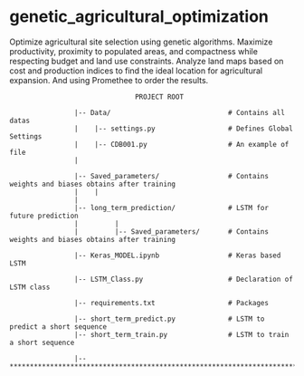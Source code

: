 # genetic_agricultural_optimization
Optimize agricultural site selection using genetic algorithms. Maximize productivity, proximity to populated areas, and compactness while respecting budget and land use constraints. Analyze land maps based on cost and production indices to find the ideal location for agricultural expansion. And using Promethee to order the results. 



                                   PROJECT ROOT

                    |-- Data/                             # Contains all datas 
                    |    |-- settings.py                  # Defines Global Settings
                    |    |-- CDB001.py                    # An example of file
                    |                      

                    |-- Saved_parameters/                 # Contains weights and biases obtains after training
                    |    |
                    |    
                    |-- long_term_prediction/             # LSTM for future prediction
                    |         |      
                    |         |-- Saved_parameters/       # Contains weights and biases obtains after training

                    |-- Keras_MODEL.ipynb                 # Keras based LSTM 

                    |-- LSTM_Class.py                     # Declaration of LSTM class

                    |-- requirements.txt                  # Packages

                    |-- short_term_predict.py             # LSTM to predict a short sequence
                    |-- short_term_train.py               # LSTM to train a short sequence

                    |-- ************************************************************************
